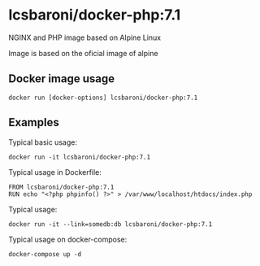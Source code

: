 # lcsbaroni/docker-php:7.1

NGINX and PHP image based on Alpine Linux

Image is based on the oficial image of alpine

## Docker image usage

```
docker run [docker-options] lcsbaroni/docker-php:7.1
```

## Examples

Typical basic usage:

```
docker run -it lcsbaroni/docker-php:7.1
```

Typical usage in Dockerfile:

```
FROM lcsbaroni/docker-php:7.1
RUN echo "<?php phpinfo() ?>" > /var/www/localhost/htdocs/index.php
```

Typical usage:

```
docker run -it --link=somedb:db lcsbaroni/docker-php:7.1
```

Typical usage on docker-compose:

```
docker-compose up -d
```